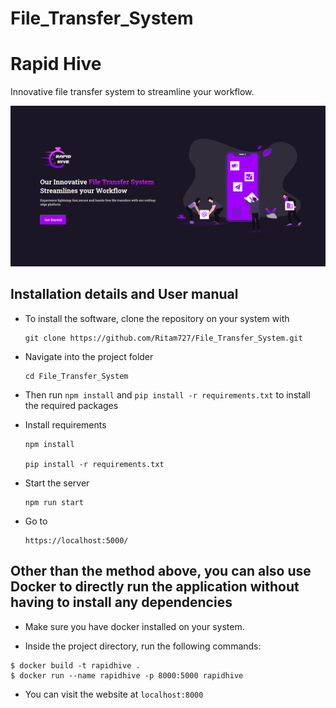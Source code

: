 # File_Transfer_System

# Rapid Hive
Innovative file transfer system to streamline your workflow.

![Project home page](/LandingPage.png "Landing page")

## Installation details and User manual
- To install the software, clone the repository on your system with
    ```
    git clone https://github.com/Ritam727/File_Transfer_System.git
    ```

- Navigate into the project folder 
    ```
    cd File_Transfer_System
    ```

- Then run `npm install` and `pip install -r requirements.txt` to install the required packages

- Install requirements
     ```
    npm install

    pip install -r requirements.txt
    ``` 

- Start the server
    ```
    npm run start
    ```

- Go to 
    ```
  https://localhost:5000/
  ```

## Other than the method above, you can also use Docker to directly run the application without having to install any dependencies
- Make sure you have docker installed on your system.

- Inside the project directory, run the following commands:
```
$ docker build -t rapidhive .
$ docker run --name rapidhive -p 8000:5000 rapidhive
```

- You can visit the website at `localhost:8000`
